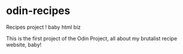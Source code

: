 # odin-recipes
Recipes project ! baby html biz

This is the first project of the Odin Project, all about my brutalist recipe website, baby!